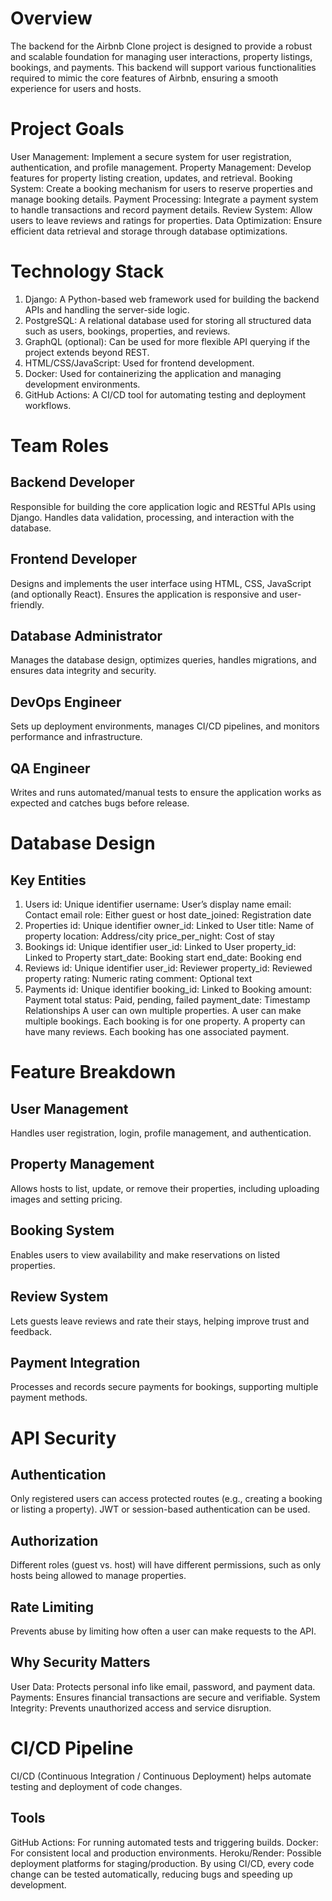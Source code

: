 # Overview
The backend for the Airbnb Clone project is designed to provide a robust and scalable foundation for managing user interactions, property listings, bookings, and payments. This backend will support various functionalities required to mimic the core features of Airbnb, ensuring a smooth experience for users and hosts.

# Project Goals
User Management: Implement a secure system for user registration, authentication, and profile management. Property Management: Develop features for property listing creation, updates, and retrieval. Booking System: Create a booking mechanism for users to reserve properties and manage booking details. Payment Processing: Integrate a payment system to handle transactions and record payment details. Review System: Allow users to leave reviews and ratings for properties. Data Optimization: Ensure efficient data retrieval and storage through database optimizations.

# Technology Stack
1. Django: A Python-based web framework used for building the backend APIs and handling the server-side logic.
2. PostgreSQL: A relational database used for storing all structured data such as users, bookings, properties, and reviews.
3. GraphQL (optional): Can be used for more flexible API querying if the project extends beyond REST.
4. HTML/CSS/JavaScript: Used for frontend development.
5. Docker: Used for containerizing the application and managing development environments.
6. GitHub Actions: A CI/CD tool for automating testing and deployment workflows.

# Team Roles
## Backend Developer
Responsible for building the core application logic and RESTful APIs using Django. Handles data validation, processing, and interaction with the database.
## Frontend Developer
Designs and implements the user interface using HTML, CSS, JavaScript (and optionally React). Ensures the application is responsive and user-friendly.
## Database Administrator
Manages the database design, optimizes queries, handles migrations, and ensures data integrity and security.
## DevOps Engineer
Sets up deployment environments, manages CI/CD pipelines, and monitors performance and infrastructure.
## QA Engineer
Writes and runs automated/manual tests to ensure the application works as expected and catches bugs before release.

# Database Design
## Key Entities
1. Users
id: Unique identifier
username: User’s display name
email: Contact email
role: Either guest or host
date_joined: Registration date
2. Properties
id: Unique identifier
owner_id: Linked to User
title: Name of property
location: Address/city
price_per_night: Cost of stay
3. Bookings
id: Unique identifier
user_id: Linked to User
property_id: Linked to Property
start_date: Booking start
end_date: Booking end
4. Reviews
id: Unique identifier
user_id: Reviewer
property_id: Reviewed property
rating: Numeric rating
comment: Optional text
5. Payments
id: Unique identifier
booking_id: Linked to Booking
amount: Payment total
status: Paid, pending, failed
payment_date: Timestamp
Relationships
A user can own multiple properties.
A user can make multiple bookings.
Each booking is for one property.
A property can have many reviews.
Each booking has one associated payment.

# Feature Breakdown
## User Management
Handles user registration, login, profile management, and authentication.
## Property Management
Allows hosts to list, update, or remove their properties, including uploading images and setting pricing.
## Booking System
Enables users to view availability and make reservations on listed properties.
## Review System
Lets guests leave reviews and rate their stays, helping improve trust and feedback.
## Payment Integration
Processes and records secure payments for bookings, supporting multiple payment methods.

# API Security
## Authentication
Only registered users can access protected routes (e.g., creating a booking or listing a property). JWT or session-based authentication can be used.
## Authorization
Different roles (guest vs. host) will have different permissions, such as only hosts being allowed to manage properties.
## Rate Limiting
Prevents abuse by limiting how often a user can make requests to the API.
## Why Security Matters
User Data: Protects personal info like email, password, and payment data.
Payments: Ensures financial transactions are secure and verifiable.
System Integrity: Prevents unauthorized access and service disruption.

# CI/CD Pipeline
CI/CD (Continuous Integration / Continuous Deployment) helps automate testing and deployment of code changes.
## Tools
GitHub Actions: For running automated tests and triggering builds.
Docker: For consistent local and production environments.
Heroku/Render: Possible deployment platforms for staging/production.
By using CI/CD, every code change can be tested automatically, reducing bugs and speeding up development.




